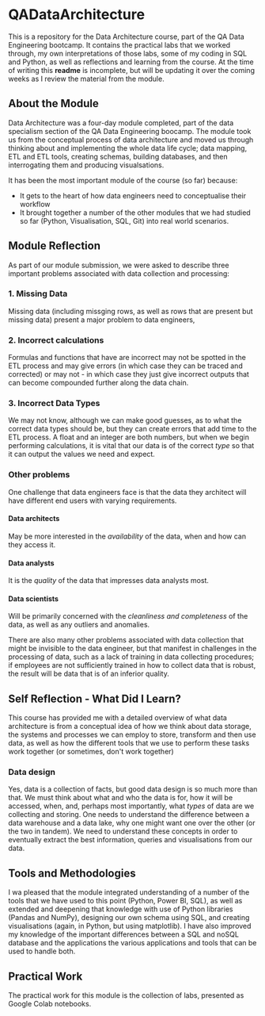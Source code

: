 # QADataArchitecture

This is a repository for the Data Architecture course, part of the QA Data Engineering bootcamp. It contains the practical labs that we worked through, my own interpretations of those labs, some of my coding in SQL and Python, as well as reflections and learning from the course. At the time of writing this **readme** is incomplete, but  will be updating it over the coming weeks as I review the material from the module.

## About the Module
Data Architecture was a four-day module completed, part of the data specialism section of the QA Data Engineering boocamp.
The module took us from the conceptual process of data architecture and moved us through thinking about and implementing the whole data life cycle; data mapping, ETL and ETL tools, creating schemas, building databases, and then interrogating them and producing visualsations.

It has been the most important module of the course (so far) because:
* It gets to the heart of how data engineers need to conceptualise their workflow
* It brought together a number of the other modules that we had studied so far (Python, Visualisation, SQL, Git) into real world scenarios.


## Module Reflection
As part of our module submission, we were asked to describe three important problems associated with data collection and processing:

### 1. Missing Data
Missing data (including missging rows, as well as rows that are present but missing data) present a major problem to data engineers, 

### 2. Incorrect calculations
Formulas and functions that have are incorrect may not be spotted in the ETL process and may give errors (in which case they can be traced and corrected) or may not - in which case they just give incorrect outputs that can become compounded further along the data chain. 

### 3. Incorrect Data Types
We may not know, although we can make good guesses, as to what the correct data types should be, but they can create errors that add time to the ETL process. A float and an integer are both numbers, but when we begin performing calculations, it is vital that our data is of the correct *type* so that it can output the values we need and expect.

### Other problems
One challenge that data engineers face is that the data they architect will have different end users with varying requirements. 

#### Data architects
May be more interested in the *availability* of the data, when and how can they access it.
#### Data analysts
It is the *quality* of the data that impresses data analysts most.
#### Data scientists
Will be primarily concerned with the *cleanliness and completeness* of the data, as well as any outliers and anomalies.

There are also many other problems associated with data collection that might be invisible to the data engineer, but that manifest in challenges in the processing of data, such as a lack of training in data collecting procedures; if employees are not sufficiently trained in how to collect data that is robust, the result will be data that is of an inferior quality.

## Self Reflection - What Did I Learn?
This course has provided me with a detailed overview of what data architecture is from a conceptual idea of how we think about data storage, the systems and processes we can employ to store, transform and then use data, as well as how the different tools that we use to perform these tasks work together (or sometimes, don't work together)

### Data design
Yes, data is a collection of facts, but good data design is so much more than that. We must think about what and who the data is for, how it will be accessed, when, and, perhaps most importantly, what *types* of data are we collecting and storing. One needs to understand the difference between a data warehouse and a data lake, why one might want one over the other (or the two in tandem). 
We need to understand these concepts in order to eventually extract the best information, queries and visualisations from our data.

## Tools and Methodologies
I wa pleased that the module integrated understanding of a number of the tools that we have used to this point (Python, Power BI, SQL), as well as extended and deepening that knowledge with use of Python libraries (Pandas and NumPy), designing our own schema using SQL, and creating visualisations (again, in Python, but using matplotlib).
I have also improved my knowledge of the important differences between a SQL and noSQL database and the applications the various applications and tools that can be used to handle both.

## Practical Work
The practical work for this module is the collection of labs, presented as Google Colab notebooks.